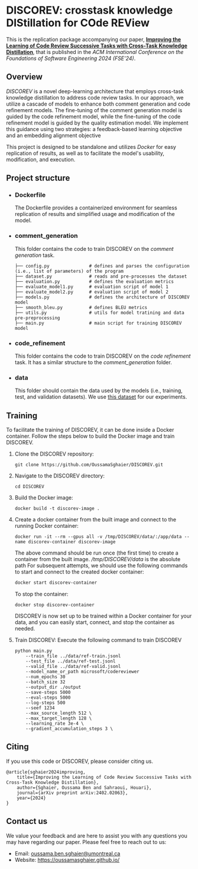 DISCOREV: crosstask knowledge DIStillation for COde REView
===============================

This is the replication package accompanying our paper, [**Improving the Learning of Code Review Successive Tasks with Cross-Task Knowledge Distillation**](https://arxiv.org/html/2402.02063v1), that is published in the *ACM International Conference on the Foundations of Software Engineering 2024 (FSE'24)*.

Overview
---
*DISCOREV* is a novel deep-learning architecture that employs cross-task knowledge distillation to address code review tasks. In our approach, we utilize a cascade of models to enhance both comment generation and code refinement models. The fine-tuning of the comment generation model is guided by the code refinement model, while the fine-tuning of the code refinement model is guided by the quality estimation model. We implement this guidance using two strategies: a feedback-based learning objective and an embedding alignment objective

This project is designed to be standalone and utilizes *Docker* for easy replication of results, as well as to facilitate the model's usability, modification, and execution.




Project structure
---

- ### Dockerfile
    The Dockerfile provides a containerized environment for seamless replication of results and simplified usage and modification of the model.

- ### comment_generation
    This folder contains the code to train DISCOREV on the *comment generation* task.
    ```
    ├── config.py               # defines and parses the configuration (i.e., list of parameters) of the program
    ├── dataset.py              # reads and pre-processes the dataset 
    ├── evaluation.py           # defines the evaluation metrics
    ├── evaluate_model1.py      # evaluation script of model 1
    ├── evaluate_model2.py      # evaluation script of model 2
    ├── models.py               # defines the architecture of DISCOREV model
    ├── smooth_bleu.py          # defines BLEU metrics
    ├── utils.py                # utils for model tratining and data pre-preprocessing 
    ├── main.py                 # main script for training DISCOREV model 
    ```

- ### code_refinement
    This folder contains the code to train DISCOREV on the *code refinement* task. It has a similar structure to the *comment_generation* folder.

- ### data
    This folder should contain the data used by the models (i.e., training, test, and validation datasets). We use [this dataset](https://zenodo.org/records/6900648) for our experiments.




Training
---

To facilitate the training of DISCOREV, it can be done inside a Docker container. 
Follow the steps below to build the Docker image and train DISCOREV.

1. Clone the DISCOREV repository:
    ```
    git clone https://github.com/OussamaSghaier/DISCOREV.git
    ```

2. Navigate to the DISCOREV directory:
    ```
    cd DISCOREV
    ```

3. Build the Docker image:
    ```
    docker build -t discorev-image .
    ```

4. Create a docker container from the built image and connect to the running Docker container:
    ```
    docker run -it --rm --gpus all -v /tmp/DISCOREV/data/:/app/data --name discorev-container discorev-image

    ```

    The above command should be run once (the first time) to create a container from the built image. 
    */tmp/DISCOREV/data* is the absolute path 
    For subsequent attempts, we should use the following commands to start and connect to the created docker container:
    ```bash
    docker start discorev-container
    ```

    To stop the container:
    ```
    docker stop discorev-container
    ```

    DISCOREV is now set up to be trained within a Docker container for your data, and you can easily start, connect, and stop the container as needed.

5. Train DISCOREV: Execute the following command to train DISCOREV
    ```
    python main.py 
        --train_file ../data/ref-train.jsonl 
        --test_file ../data/ref-test.jsonl 
        --valid_file ../data/ref-valid.jsonl
        --model_name_or_path microsoft/codereviewer 
        --num_epochs 30
        --batch_size 32
        --output_dir ./output
        --save-steps 5000
        --eval-steps 5000
        --log-steps 500
        --seef 1234
        --max_source_length 512 \
        --max_target_length 128 \
        --learning_rate 3e-4 \
        --gradient_accumulation_steps 3 \
    ```


Citing
---
If you use this code or DISCOREV, please consider citing us.

    @article{sghaier2024improving,
        title={Improving the Learning of Code Review Successive Tasks with Cross-Task Knowledge Distillation},
        author={Sghaier, Oussama Ben and Sahraoui, Houari},
        journal={arXiv preprint arXiv:2402.02063},
        year={2024}
    }


Contact us
---
We value your feedback and are here to assist you with any questions you may have regarding our paper. 
Please feel free to reach out to us:

- Email: oussama.ben.sghaier@umontreal.ca
- Website: https://oussamasghaier.github.io/



